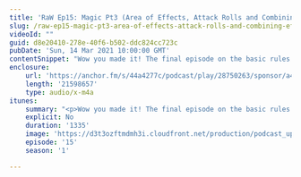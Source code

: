 ```yaml
---
title: 'RaW Ep15: Magic Pt3 (Area of Effects, Attack Rolls and Combining Effects)'
slug: /raw-ep15-magic-pt3-area-of-effects-attack-rolls-and-combining-effects
videoId: ""
guid: d8e20410-278e-40f6-b502-ddc824cc723c
pubDate: 'Sun, 14 Mar 2021 10:00:00 GMT'
contentSnippet: "Wow you made it! The final episode on the basic rules! Don't worry, there'll definitely be more episodes, but as for what's inside this one? You'll just have to listen and find out (please ignore the title)\nSupport us at:\nhttps://www.patreon.com/RulesAsWritten\nhttps://anchor.fm/rules-as-written\nContact us at:\nToby@rulesaswrittenshow.com\nCheck us out at:\nhttps://rulesaswrittenshow.com/\nhttps://www.youtube.com/channel/UCpqh72Jl2K09HvKBiqMixAA\nhttps://anchor.fm/app\n\n--- \n\nSend in a voice message: https://anchor.fm/rules-as-written/message\nSupport this podcast: https://anchor.fm/rules-as-written/support"
enclosure:
    url: 'https://anchor.fm/s/44a4277c/podcast/play/28750263/sponsor/a4d2m75/https%3A%2F%2Fd3ctxlq1ktw2nl.cloudfront.net%2Fstaging%2F2021-06-05%2F79f3cb93474d8bc90fe73a5faceb2399.m4a'
    length: '21598657'
    type: audio/x-m4a
itunes:
    summary: "<p>Wow you made it! The final episode on the basic rules! Don't worry, there'll definitely be more episodes, but as for what's inside this one? You'll just have to listen and find out (please ignore the title)</p>\n<p>Support us at:</p>\n<p>https://www.patreon.com/RulesAsWritten</p>\n<p>https://anchor.fm/rules-as-written</p>\n<p>Contact us at:</p>\n<p>Toby@rulesaswrittenshow.com</p>\n<p>Check us out at:</p>\n<p>https://rulesaswrittenshow.com/</p>\n<p>https://www.youtube.com/channel/UCpqh72Jl2K09HvKBiqMixAA</p>\n\n--- \n\nThis episode is sponsored by \n· Anchor: The easiest way to make a podcast.  <a href=\"https://anchor.fm/app\">https://anchor.fm/app</a>\n\n--- \n\nSend in a voice message: https://anchor.fm/rules-as-written/message\nSupport this podcast: <a href=\"https://anchor.fm/rules-as-written/support\" rel=\"payment\">https://anchor.fm/rules-as-written/support</a>"
    explicit: No
    duration: '1335'
    image: 'https://d3t3ozftmdmh3i.cloudfront.net/production/podcast_uploaded_nologo/11416087/11416087-1608268890882-d52edffa36ed2.jpg'
    episode: '15'
    season: '1'

---
```

